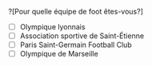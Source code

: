 ?[Pour quelle équipe de foot êtes-vous?]
-[ ] Olympique lyonnais
-[ ] Association sportive de Saint-Étienne
-[ ] Paris Saint-Germain Football Club
-[ ] Olympique de Marseille
